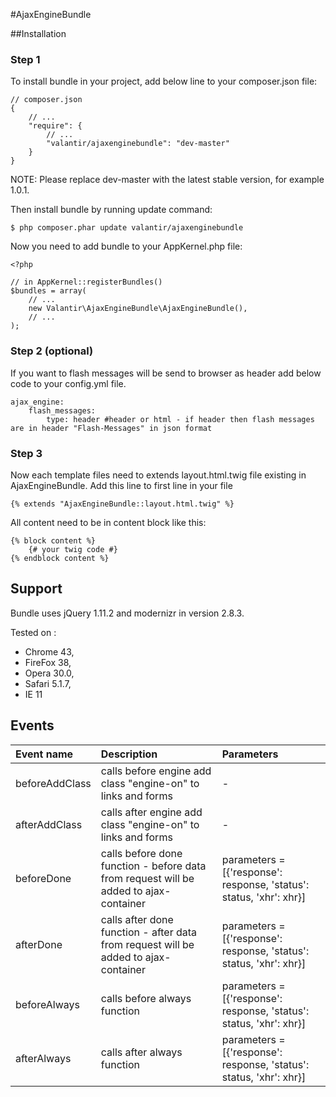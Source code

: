 #AjaxEngineBundle

##Installation

### Step 1
To install bundle in your project, add below line to your composer.json file:

```
// composer.json
{
    // ...
    "require": {
        // ...
        "valantir/ajaxenginebundle": "dev-master"
    }
}
```
NOTE: Please replace dev-master with the latest stable version, for example 1.0.1.

Then install bundle by running update command:

```
$ php composer.phar update valantir/ajaxenginebundle
```

Now you need to add bundle to your AppKernel.php file:

```
<?php

// in AppKernel::registerBundles()
$bundles = array(
    // ...
    new Valantir\AjaxEngineBundle\AjaxEngineBundle(),
    // ...
);
```

### Step 2 (optional)

If you want to flash messages will be send to browser as header add below code to your config.yml file.
```
ajax_engine:
    flash_messages:
        type: header #header or html - if header then flash messages are in header "Flash-Messages" in json format
```

### Step 3

Now each template files need to extends layout.html.twig file existing in AjaxEngineBundle. Add this line to first line in your file

```
{% extends "AjaxEngineBundle::layout.html.twig" %}
```

All content need to be in content block like this:

```
{% block content %}
    {# your twig code #}
{% endblock content %}
```

## Support

Bundle uses jQuery 1.11.2 and modernizr in version 2.8.3.

Tested on :
 - Chrome 43, 
 - FireFox 38, 
 - Opera 30.0, 
 - Safari 5.1.7, 
 - IE 11

## Events

|Event name|Description|Parameters|
|:-----------|:------------|:----------|
|beforeAddClass | calls before engine add class "engine-on" to links and forms|-|
|afterAddClass | calls after engine add class "engine-on" to links and forms|-|
|beforeDone | calls before done function - before data from request will be added to ajax-container|parameters = [{'response': response, 'status': status, 'xhr': xhr}]|
|afterDone | calls after done function - after data from request will be added to ajax-container|parameters = [{'response': response, 'status': status, 'xhr': xhr}]|
|beforeAlways | calls before always function|parameters = [{'response': response, 'status': status, 'xhr': xhr}]|
|afterAlways | calls after always function|parameters = [{'response': response, 'status': status, 'xhr': xhr}]|